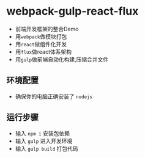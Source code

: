 webpack-gulp-react-flux
=====================================
* 前端开发框架的整合Demo
* 用`webpack`做模块打包
* 用`react`做组件化开发
* 用`flux`做react体系架构
* 用`gulp`做前端自动化构建,压缩合并文件

## 环境配置
* 确保你的电脑正确安装了 `nodejs` 

## 运行步骤
* 输入 `npm i` 安装包依赖
* 输入 `gulp` 进入开发环境
* 输入 `gulp build` 打包代码
